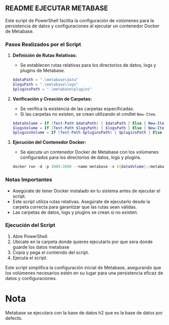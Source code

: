 ## README EJECUTAR METABASE

Este script de PowerShell facilita la configuración de volúmenes para la persistencia de datos y configuraciones al ejecutar un contenedor Docker de Metabase.

### Pasos Realizados por el Script

1. **Definición de Rutas Relativas:**
   - Se establecen rutas relativas para los directorios de datos, logs y plugins de Metabase.

    ```powershell
    $dataPath = ".\metabase\data"
    $logsPath = ".\metabase\logs"
    $pluginsPath = ".\metabase\plugins"
    ```

2. **Verificación y Creación de Carpetas:**
   - Se verifica la existencia de las carpetas especificadas.
   - Si las carpetas no existen, se crean utilizando el cmdlet `New-Item`.

    ```powershell
    $dataVolume = If (Test-Path $dataPath) { $dataPath } Else { New-Item -ItemType Directory -Path $dataPath }
    $logsVolume = If (Test-Path $logsPath) { $logsPath } Else { New-Item -ItemType Directory -Path $logsPath }
    $pluginsVolume = If (Test-Path $pluginsPath) { $pluginsPath } Else { New-Item -ItemType Directory -Path $pluginsPath }
    ```

3. **Ejecución del Contenedor Docker:**
   - Se ejecuta un contenedor Docker de Metabase con los volúmenes configurados para los directorios de datos, logs y plugins.

    ```powershell
    docker run -d -p 3000:3000 --name metabase -v ${dataVolume}:/metabase-data -v ${logsVolume}:/metabase-logs -v ${pluginsVolume}:/metabase-plugins metabase/metabase
    ```

### Notas Importantes

- Asegúrate de tener Docker instalado en tu sistema antes de ejecutar el script.
- Este script utiliza rutas relativas. Asegúrate de ejecutarlo desde la carpeta correcta para garantizar que las rutas sean válidas.
- Las carpetas de datos, logs y plugins se crean si no existen.

### Ejecución del Script

1. Abre PowerShell.
2. Ubicate en la carpeta donde quieres ejecutarlo por que sera donde guarde los datos metabase
3. Copia y pega el contenido del script.
4. Ejecuta el script.

Este script simplifica la configuración inicial de Metabase, asegurando que los volúmenes necesarios estén en su lugar para una persistencia eficaz de datos y configuraciones.

# Nota

Metabase se ejecutara con la base de datos h2 que es la base de datos por defecto.

